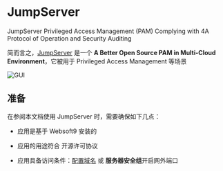 # JumpServer

JumpServer Privileged Access Management (PAM) Complying with 4A Protocol of Operation and Security Auditing

简而言之，[JumpServer](http://www.jumpserver.org/) 是一个 **A Better Open Source PAM in Multi-Cloud Environment**，它被用于 Privileged Access Management  等场景


![GUI](https://libs.websoft9.com/Websoft9/DocsPicture/zh/jumpserver/jumpserver-gui-websoft9.png)


## 准备

在参阅本文档使用 JumpServer 时，需要确保如下几点：

- 应用是基于 Websoft9 安装的

- 应用的用途符合 [](https://opensource.org/licenses/GPL-2.0) 开源许可协议

- 应用具备访问条件：[配置域名](./guide/appsetdomain) 或 **服务器安全组**开启网外端口